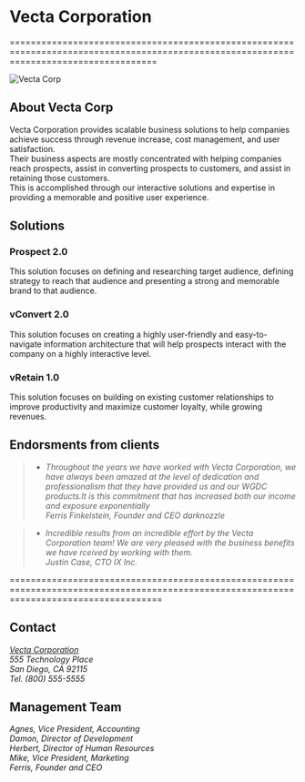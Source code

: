 # Vecta Corporation 

========================================================================================================================================

![Vecta Corp][VectaC]

## About Vecta Corp
Vecta Corporation provides scalable business solutions to help companies achieve success through revenue increase, cost management, and user satisfaction.  
Their business aspects are mostly concentrated with helping companies reach prospects, assist in converting prospects to customers, and assist in retaining those customers.  
This is accomplished through our interactive solutions and expertise in providing a memorable and positive user experience. 
 
## Solutions


### Prospect 2.0
This solution focuses on defining and researching target audience, defining strategy to reach that audience and presenting a strong and memorable brand to that audience.

### vConvert 2.0
This solution focuses on creating a highly user-friendly and easy-to-navigate information architecture that will help prospects interact with the company on a highly interactive level.

### vRetain 1.0
This solution focuses on building on existing customer relationships to improve productivity and maximize customer loyalty, while growing revenues.

## Endorsments from clients
> + _Throughout the years we have worked with Vecta Corporation, we have always been amazed at the level of dedication and professionalism that they have provided us and our WGDC products.It is this commitment that has increased both our income and exposure exponentially  
Ferris Finkelstein, Founder and CEO darknozzle_

> + _Incredible results from an incredible effort by the Vecta Corporation team! We are very pleased with the business benefits we have rceived by working with them.  
Justin Case, CTO IX Inc._  

=========================================================================================================================================

## Contact 

_[Vecta Corporation](https://acw-group.com.hk/acw_distribution/events/VectaCorp/aboutus.htm)  
555 Technology Place  
San Diego, CA 92115  
Tel. (800) 555-5555_

## Management Team

_Agnes, Vice President, Accounting  
Damon, Director of Development  
Herbert, Director of Human Resources  
Mike, Vice President, Marketing  
Ferris, Founder and CEO_

[VectaC]: https://acw-group.com.hk/acw_distribution/events/VectaCorp/Images/header.gif




